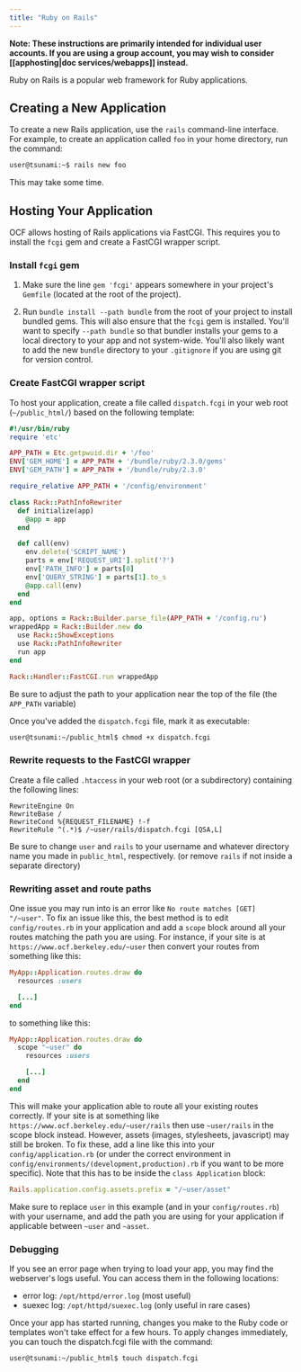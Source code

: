 ```yaml
---
title: "Ruby on Rails"
---
```


**Note: These instructions are primarily intended for individual user accounts.
If you are using a group account, you may wish to consider
[[apphosting|doc services/webapps]] instead.**

Ruby on Rails is a popular web framework for Ruby applications.

## Creating a New Application

To create a new Rails application, use the `rails` command-line interface. For
example, to create an application called `foo` in your home directory, run the
command:

```bash
user@tsunami:~$ rails new foo
```

This may take some time.

## Hosting Your Application

OCF allows hosting of Rails applications via FastCGI. This requires you to
install the `fcgi` gem and create a FastCGI wrapper script.

### Install `fcgi` gem

1. Make sure the line `gem 'fcgi'` appears somewhere in your project's
   `Gemfile` (located at the root of the project).

2. Run `bundle install --path bundle` from the root of your project to install
   bundled gems. This will also ensure that the `fcgi` gem is installed. You'll
   want to specify `--path bundle` so that bundler installs your gems to a
   local directory to your app and not system-wide. You'll also likely want to
   add the new `bundle` directory to your `.gitignore` if you are using git for
   version control.

### Create FastCGI wrapper script

To host your application, create a file called `dispatch.fcgi` in your web root
(`~/public_html/`) based on the following template:

```ruby
#!/usr/bin/ruby
require 'etc'

APP_PATH = Etc.getpwuid.dir + '/foo'
ENV['GEM_HOME'] = APP_PATH + '/bundle/ruby/2.3.0/gems'
ENV['GEM_PATH'] = APP_PATH + '/bundle/ruby/2.3.0'

require_relative APP_PATH + '/config/environment'

class Rack::PathInfoRewriter
  def initialize(app)
    @app = app
  end

  def call(env)
    env.delete('SCRIPT_NAME')
    parts = env['REQUEST_URI'].split('?')
    env['PATH_INFO'] = parts[0]
    env['QUERY_STRING'] = parts[1].to_s
    @app.call(env)
  end
end

app, options = Rack::Builder.parse_file(APP_PATH + '/config.ru')
wrappedApp = Rack::Builder.new do
  use Rack::ShowExceptions
  use Rack::PathInfoRewriter
  run app
end

Rack::Handler::FastCGI.run wrappedApp
```

Be sure to adjust the path to your application near the top of the file
(the `APP_PATH` variable)

Once you've added the `dispatch.fcgi` file, mark it as executable:

```bash
user@tsunami:~/public_html$ chmod +x dispatch.fcgi
```

### Rewrite requests to the FastCGI wrapper

Create a file called `.htaccess` in your web root (or a subdirectory)
containing the following lines:

```apacheconf
RewriteEngine On
RewriteBase /
RewriteCond %{REQUEST_FILENAME} !-f
RewriteRule ^(.*)$ /~user/rails/dispatch.fcgi [QSA,L]
```

Be sure to change `user` and `rails` to your username and whatever directory
name you made in `public_html`, respectively. (or remove `rails` if not inside
a separate directory)

### Rewriting asset and route paths

One issue you may run into is an error like `No route matches [GET] "/~user"`.
To fix an issue like this, the best method is to edit `config/routes.rb` in
your application and add a `scope` block around all your routes matching the
path you are using. For instance, if your site is at
`https://www.ocf.berkeley.edu/~user` then convert your routes from something like this:

```ruby
MyApp::Application.routes.draw do
  resources :users

  [...]
end
```

to something like this:

```ruby
MyApp::Application.routes.draw do
  scope "~user" do
    resources :users

    [...]
  end
end
```

This will make your application able to route all your existing routes
correctly. If your site is at something like
`https://www.ocf.berkeley.edu/~user/rails` then use `~user/rails` in the scope
block instead. However, assets (images, stylesheets, javascript) may still be
broken. To fix these, add a line like this into your `config/application.rb`
(or under the correct environment in
`config/environments/(development,production).rb` if you want to be more
specific). Note that this has to be inside the `class Application` block:

```ruby
Rails.application.config.assets.prefix = "/~user/asset"
```

Make sure to replace `user` in this example (and in your `config/routes.rb`)
with your username, and add the path you are using for your application if
applicable between `~user` and `~asset`.

### Debugging

If you see an error page when trying to load your app, you may find the
webserver's logs useful. You can access them in the following locations:

* error log: `/opt/httpd/error.log` (most useful)
* suexec log: `/opt/httpd/suexec.log` (only useful in rare cases)

Once your app has started running, changes you make to the Ruby code or
templates won't take effect for a few hours. To apply changes immediately, you
can touch the dispatch.fcgi file with the command:

```bash
user@tsunami:~/public_html$ touch dispatch.fcgi
```
